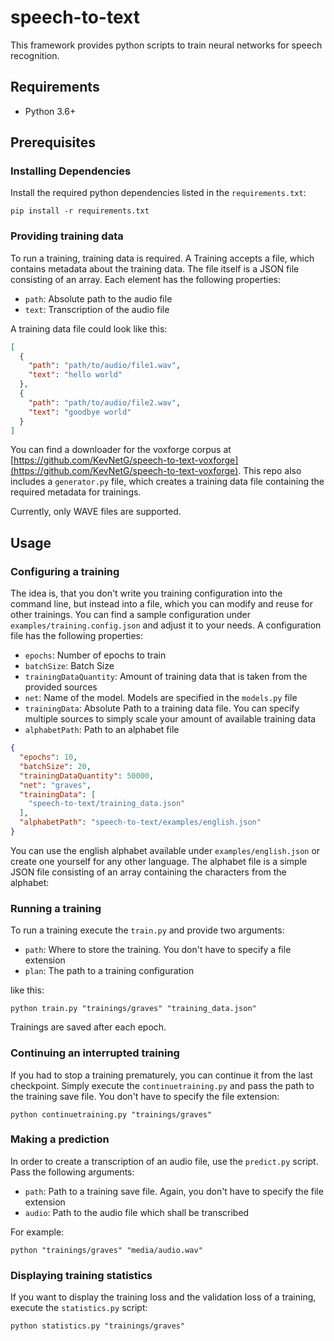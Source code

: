 # speech-to-text
This framework provides python scripts to train neural networks for speech recognition.

## Requirements
- Python 3.6+

## Prerequisites
### Installing Dependencies
Install the required python dependencies listed in the `requirements.txt`:
```shell
pip install -r requirements.txt
```

### Providing training data
To run a training, training data is required.
A Training accepts a file, which contains metadata about the training data. 
The file itself is a JSON file consisting of an array.
Each element has the following properties:

- `path`: Absolute path to the audio file
- `text`: Transcription of the audio file

A training data file could look like this:
```json
[
  {
    "path": "path/to/audio/file1.wav",
    "text": "hello world"
  },
  {
    "path": "path/to/audio/file2.wav",
    "text": "goodbye world"
  }
]
```
You can find a downloader for the voxforge corpus at [https://github.com/KevNetG/speech-to-text-voxforge](https://github.com/KevNetG/speech-to-text-voxforge). 
This repo also includes a `generator.py` file, which creates a training data file containing the required metadata for trainings.

Currently, only WAVE files are supported.

## Usage

### Configuring a training
The idea is, that you don't write you training configuration into the command line, 
but instead into a file, which you can modify and reuse for other trainings.
You can find a sample configuration under `examples/training.config.json` and adjust it to your needs.
A configuration file has the following properties:

- `epochs`: Number of epochs to train
- `batchSize`: Batch Size
- `trainingDataQuantity`: Amount of training data that is taken from the provided sources
- `net`: Name of the model. Models are specified in the `models.py` file
- `trainingData`: Absolute Path to a training data file. You can specify multiple sources to simply scale your amount of available training data
- `alphabetPath`: Path to an alphabet file

```json
{
  "epochs": 10,
  "batchSize": 20,
  "trainingDataQuantity": 50000,
  "net": "graves",
  "trainingData": [
    "speech-to-text/training_data.json"
  ],
  "alphabetPath": "speech-to-text/examples/english.json"
}
```

You can use the english alphabet available under `examples/english.json` or create one yourself for any other language.
The alphabet file is a simple JSON file consisting of an array containing the characters from the alphabet:

### Running a training
To run a training execute the `train.py` and provide two arguments:

- `path`: Where to store the training. You don't have to specify a file extension
- `plan`: The path to a training configuration

like this:

```shell
python train.py "trainings/graves" "training_data.json" 
```

Trainings are saved after each epoch.

### Continuing an interrupted training
If you had to stop a training prematurely, you can continue it from the last checkpoint. 
Simply execute the `continuetraining.py` and pass the path to the training save file. 
You don't have to specify the file extension:

```
python continuetraining.py "trainings/graves"
```

### Making a prediction
In order to create a transcription of an audio file, use the `predict.py` script.
Pass the following arguments: 

- `path`: Path to a training save file. Again, you don't have to specify the file extension
- `audio`: Path to the audio file which shall be transcribed

For example:
```shell
python "trainings/graves" "media/audio.wav"
```

### Displaying training statistics
If you want to display the training loss and the validation loss of a training, execute the `statistics.py` script:
```shell
python statistics.py "trainings/graves"
```
